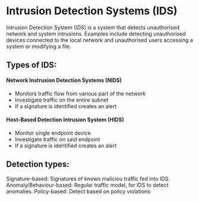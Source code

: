 # Intrusion Detection Systems (IDS)

Intrusion Detection System (IDS) is a system that detects unauthorised network and system intrusions. Examples include detecting unauthorised devices connected to the local network and unauthorised users accessing a system or modifying a file.

## Types of IDS:

#### Network Instrusion Detection Systems (NIDS)
- Monitors traffic flow from various part of the network
- Investigate traffic on the entire subnet
- If a signature is identified creates an alert 

#### Host-Based  Detection Intrusion System (HIDS)
- Monitor single endpoint device
- Investigate traffic on said endpoint
- If a signature is identified creates an alert 

## Detection types:

Signature-based: Signatures of known maliciou traffic fed into IDS.
Anomaly/Behaviour-based: Regular traffic model, for IDS to detect anomalies.
Policy-based: Detect based on policy violations
